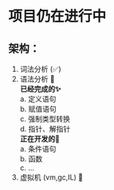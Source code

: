 # 项目仍在进行中
## 架构：
1. 词法分析 (✅)
2. 语法分析 🚧  
   **已经完成的✨**  
   a. 定义语句  
   b. 赋值语句  
   c. 强制类型转换  
   d. 指针、解指针  
   **正在开发的🚧**  
   a. 条件语句  
   b. 函数  
   c. ...
3. 虚拟机  (vm,gc,IL) 🚧